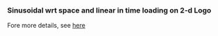 ### Sinusoidal wrt space and linear in time loading on 2-d Logo

Fore more details, see [here](https://nonlocalmodels.github.io/examples/fd-logo-1.html)


